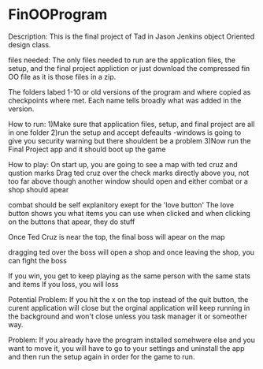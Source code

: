 # FinOOProgram
Description:
  This is the final project of Tad in Jason Jenkins object Oriented design class. 

files needed:
  The only files needed to run are the application files, the setup, and the final project appliction or just download the compressed fin OO file as it is those files in a zip.

  The folders labed 1-10 or old versions of the program and where copied as checkpoints where met. Each name tells broadly what was added in the version.

How to run:
  1)Make sure that application files, setup, and final project are all in one folder
  2)run the setup and accept defeaults
  -windows is going to give you security warning but there shouldent be a problem
  3)Now run the Final Project app and it should boot up the game

How to play:
  On start up, you are going to see a map with ted cruz and qustion marks
  Drag ted cruz over the check marks directly above you, not too far above though
  another window should open and either combat or a shop should apear
  
  combat should be self explanitory exept for the 'love button'
  The love button shows you what items you can use when clicked and when clicking on the buttons that apear, they do stuff

  Once Ted Cruz is near the top, the final boss will apear on the map

  dragging ted over the boss will open a shop and once leaving the shop, you can fight the boss

  If you win, you get to keep playing as the same person with the same stats and items
  If you loss, you will loss


  Potential Problem:
    If you hit the x on the top instead of the quit button, the curent application will close but the orginal application will keep running in the background and won't close unless you task manager it or someother way.

  Problem: If you already have the program installed somehwere else and you want to move it, you will have to go to your settings and uninstall the app and then run the setup again in order for the game to run.
  
